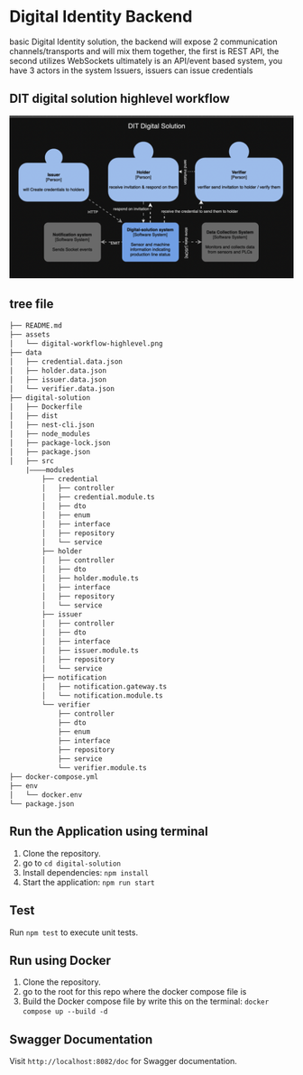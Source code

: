 # Digital Identity Backend
basic Digital Identity solution, the backend will expose 2 communication channels/transports and will mix them together, the first is REST API, the second utilizes WebSockets ultimately is an API/event based system, you have 3 actors in the system
Issuers, issuers can issue credentials

## DIT digital solution highlevel workflow
![DIT workflow](./assets/digital-workflow-highlevel.png)

## tree file 
```
├── README.md
├── assets
│   └── digital-workflow-highlevel.png
├── data
│   ├── credential.data.json
│   ├── holder.data.json
│   ├── issuer.data.json
│   └── verifier.data.json
├── digital-solution
│   ├── Dockerfile
│   ├── dist
│   ├── nest-cli.json
│   ├── node_modules
│   ├── package-lock.json
│   ├── package.json
│   ├── src
    |––––modules
        ├── credential
        │   ├── controller
        │   ├── credential.module.ts
        │   ├── dto
        │   ├── enum
        │   ├── interface
        │   ├── repository
        │   └── service
        ├── holder
        │   ├── controller
        │   ├── dto
        │   ├── holder.module.ts
        │   ├── interface
        │   ├── repository
        │   └── service
        ├── issuer
        │   ├── controller
        │   ├── dto
        │   ├── interface
        │   ├── issuer.module.ts
        │   ├── repository
        │   └── service
        ├── notification
        │   ├── notification.gateway.ts
        │   └── notification.module.ts
        └── verifier
            ├── controller
            ├── dto
            ├── enum
            ├── interface
            ├── repository
            ├── service
            └── verifier.module.ts
├── docker-compose.yml
├── env
│   └── docker.env
└── package.json
```

## Run the Application using terminal
1. Clone the repository.
2. go to `cd digital-solution`
2. Install dependencies: `npm install`
3. Start the application: `npm run start`

## Test
Run `npm test` to execute unit tests.

## Run using Docker
1. Clone the repository.
2. go to the root for this repo where the docker compose file is
3. Build the Docker compose file by write this on the terminal: `docker compose up --build -d`

## Swagger Documentation
Visit `http://localhost:8082/doc` for Swagger documentation.
